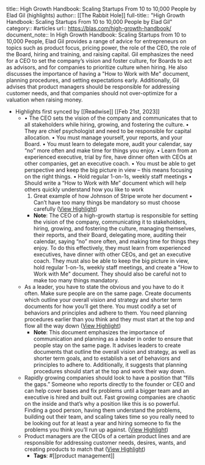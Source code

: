 title:: High Growth Handbook: Scaling Startups From 10 to 10,000 People by Elad Gil (highlights)
author:: [[The Rabbit Hole]]
full-title:: "High Growth Handbook: Scaling Startups From 10 to 10,000 People by Elad Gil"
category:: #articles
url:: https://blas.com/high-growth-handbook/
document_note:: In High Growth Handbook: Scaling Startups from 10 to 10,000 People, Elad Gil provides a range of advice for entrepreneurs on topics such as product focus, pricing power, the role of the CEO, the role of the Board, hiring and training, and raising capital. Gil emphasizes the need for a CEO to set the company’s vision and foster culture, for Boards to act as advisors, and for companies to prioritize culture when hiring. He also discusses the importance of having a "How to Work with Me" document, planning procedures, and setting expectations early. Additionally, Gil advises that product managers should be responsible for addressing customer needs, and that companies should not over-optimize for a valuation when raising money.

- Highlights first synced by [[Readwise]] [[Feb 21st, 2023]]
	- •   The CEO sets the vision of the company and communicates that to all stakeholders while hiring, growing, and fostering the culture.
	  •   They are chief psychologist and need to be responsible for capital allocation.
	  •   You must manage yourself, your reports, and your Board.
	  •   You must learn to delegate more, audit your calendar, say “no” more often and make time for things you enjoy.
	  •   Learn from an experienced executive, trial by fire, have dinner often with CEOs at other companies, get an executive coach.
	  •   You must be able to get perspective and keep the big picture in view – this means focusing on the right things.
	  •   Hold regular 1-on-1s, weekly staff meetings
	  •   Should write a “How to Work with Me” document which will help others quickly understand how you like to work
	    1.  Great example of how Johnson of Stripe wrote her document
	  •   Can’t have too many things be mandatory so must choose carefully ([View Highlight](https://read.readwise.io/read/01gsmmj01afemgs7264b76618m))
		- **Note**: The CEO of a high-growth startup is responsible for setting the vision of the company, communicating it to stakeholders, hiring, growing, and fostering the culture, managing themselves, their reports, and their Board, delegating more, auditing their calendar, saying “no” more often, and making time for things they enjoy. To do this effectively, they must learn from experienced executives, have dinner with other CEOs, and get an executive coach. They must also be able to keep the big picture in view, hold regular 1-on-1s, weekly staff meetings, and create a "How to Work with Me" document. They should also be careful not to make too many things mandatory.
	- As a leader, you have to state the obvious and you have to do it often. Make sure people are on the same page. Create documents which outline your overall vision and strategy and shorter term documents for how you’ll get there. You must codify a set of behaviors and principles and adhere to them. You need planning procedures earlier than you think and they must start at the top and flow all the way down ([View Highlight](https://read.readwise.io/read/01gsmmh7a4eymr6bdmb5fxmswb))
		- **Note**: This document emphasizes the importance of communication and planning as a leader in order to ensure that people stay on the same page. It advises leaders to create documents that outline the overall vision and strategy, as well as shorter term goals, and to establish a set of behaviors and principles to adhere to. Additionally, it suggests that planning procedures should start at the top and work their way down.
	- Rapidly growing companies should look to have a position that “fills the gaps.” Someone who reports directly to the founder or CEO and can help cover bases and fix problems until a bigger team and an executive is hired and built out. Fast growing companies are chaotic on the inside and that’s why a position like this is so powerful. Finding a good person, having them understand the problems, building out their team, and scaling takes time so you really need to be looking out for at least a year and hiring someone to fix the problems you think you’ll run up against. ([View Highlight](https://read.readwise.io/read/01gsmmkgpcxdhp8zh1zv673cy4))
	- Product managers are the CEOs of a certain product lines and are responsible for addressing customer needs, desires, wants, and creating products to match that ([View Highlight](https://read.readwise.io/read/01gsmmkp0n0ek3xjkwwc0tn4ft))
		- **Tags**: #[[product management]]